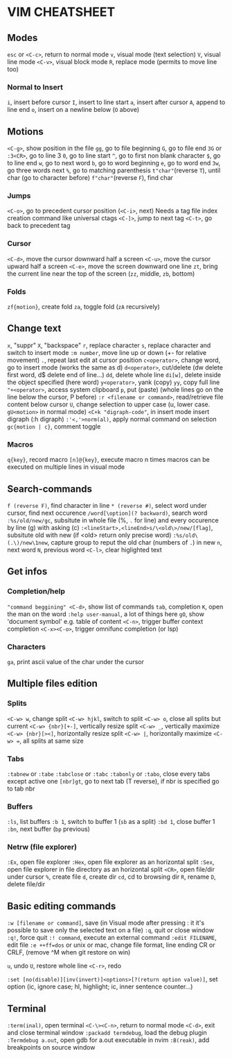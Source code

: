 # VIM CHEATSHEET



## Modes

`esc` or `<C-c>`, return to normal mode
`v`, visual mode (text selection)
`V`, visual line mode
`<C-v>`, visual block mode
`R`, replace mode (permits to move line too)
### Normal to Insert
`i`, insert before cursor
`I`, insert to line start
`a`, insert after cursor
`A`, append to line end
`o`, insert on a newline below (`O` above)


## Motions

`<C-g>`, show position in the file
`gg`, go to file beginning
`G`, go to file end
`3G` or `:3<CR>`, go to line 3
`0`, go to line start
`^`, go to first non blank character
`$`, go to line end
`w`, go to next word
`b`, go to word beginning 
`e`, go to word end 
`3w`, go three words next
`%`, go to matching parenthesis
`t"char"`(reverse `T`), until char (go to character before)
`f"char"`(reverse `F`), find char

### Jumps
`<C-o>`, go to precedent cursor position (`<C-i>`, next)
Needs a tag file index creation command like universal ctags
`<C-]>`, jump to next tag
`<C-t>`, go back to precedent tag

### Cursor
`<C-d>`, move the cursor downward half a screen
`<C-u>`, move the cursor upward half a screen
`<C-e>`, move the screen downward one line
`zt`, bring the current line near the top of the screen (`zz`, middle, `zb`, bottom)

### Folds
`zf{motion}`, create fold
`za`, toggle fold (`zA` recursively)


## Change text
`x`, "suppr"
`X`, "backspace"
`r`, replace character
`s`, replace character and switch to insert mode
`:m number`, move line up or down (+- for relative movement)
`.`, repeat last edit at cursor position
`c<operator>`, change word, go to insert mode (works the same as d)
`d<operator>`, cut/delete (dw delete first word, d$ delete end of line...)
`dd`, delete whole line
`di[w]`, delete inside the object specified (here word)
`y<operator>`, yank (copy)
`yy`, copy full line
`"+<operator>`, access system clipboard
`p`, put (paste) (whole lines go on the line below the cursor, P before)
`:r <filename or command>`, read/retrieve file content below cursor
`U`, change selection to upper case (u, lower case. `gU<motion>` in normal mode)
`<C+k "digraph-code"`, in insert mode insert digraph (:h digraph)
`:'<,'>norm(al)`, apply normal command on selection
`gc{motion | c}`, comment toggle
### Macros
`q{key}`, record macro
`[n]@{key}`, execute macro n times
macros can be executed on multiple lines in visual mode


## Search-commands
`f (reverse F)`, find character in line
`* (reverse #)`, select word under cursor, find next occurence
`/word[\option](? backward)`, search word
`:%s/old/new/gc`, subsitute in whole file (%, `.` for line) and every occurence by line (g) with asking (c)
`:<lineStart>,<lineEnd>s/\<old\>/new/[flag]`, subsitute old with new (if \<old\> return only precise word)
`:%s/old\(.\)/new\1new`, capture group to reput the old char (numbers of `.`) in new
`n`, next word
`N`, previous word
`<C-l>`, clear higlighted text


## Get infos

### Completion/help
`"command beggining" <C-d>`, show list of commands
`tab`, completion
`K`, open the man on the word
`:help user-manual`, a lot of things here
`gO`, show 'document symbol' e.g. table of content
`<C-n>`, trigger buffer context completion
`<C-x><C-o>`, trigger omnifunc completion (or lsp)

### Characters
`ga`, print ascii value of the char under the cursor


## Multiple files edition

### Splits
`<C-w> w`, change split
`<C-w> hjkl`, switch to split
`<C-w> o`, close all splits but current
`<C-w> {nbr}[+-]`, vertically resize split
`<C-w> _`, vertically maximize
`<C-w> {nbr}[><]`, horizontally resize split
`<C-w> |`, horizontally maximize
`<C-w> =`, all splits at same size

### Tabs
`:tabnew` or `:tabe`
`:tabclose` or `:tabc`
`:tabonly` or `:tabo`, close every tabs except active one
`[nbr]gt`, go to next tab (T reverse), if nbr is specified go to tab nbr

### Buffers
`:ls`, list buffers
`:b 1`, switch to buffer 1 (`sb` as a split)
`:bd 1`, close buffer 1
`:bn`, next buffer (`bp` previous)

### Netrw (file explorer)
`:Ex`, open file explorer
`:Hex`, open file explorer as an horizontal split
`:Sex`, open file explorer in file directory as an horizontal split
`<CR>`, open file/dir under cursor
`%`, create file
`d`, create dir
`cd`, cd to browsing dir
`R`, rename
`D`, delete file/dir


## Basic editing commands
`:w [filename or command]`, save (in Visual mode after pressing : it it's possible to save only the selected text on a file)
`:q`, quit or close window
`:q!`, force quit
`:! command`, execute an external command
`:edit FILENAME`, edit file
`:e ++ff=dos` or unix or mac, change file format, line ending CR or CRLF, (remove ^M when git restore on win)

`u`, undo
`U`, restore whole line
`<C-r>`, redo

`:set [no(disable)][inv(invert)]<options>[?(return option value)]`, set option (ic, ignore case; hl, highlight; ic, inner sentence counter...)

## Terminal
`:term(inal)`, open terminal
`<C-\><C-n>`, return to normal mode
`<C-d>`, exit and close terminal window
`:packadd termdebug`, load the debug plugin
`:Termdebug a.out`, open gdb for a.out executable in nvim
`:B(reak)`, add breakpoints on source window

